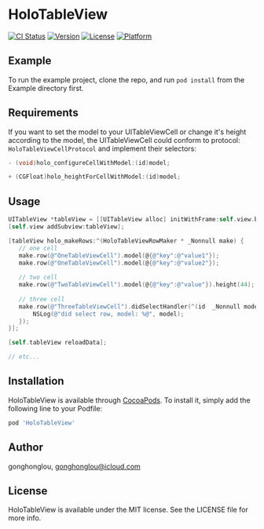 # HoloTableView

[![CI Status](https://img.shields.io/travis/gonghonglou/HoloTableView.svg?style=flat)](https://travis-ci.org/gonghonglou/HoloTableView)
[![Version](https://img.shields.io/cocoapods/v/HoloTableView.svg?style=flat)](https://cocoapods.org/pods/HoloTableView)
[![License](https://img.shields.io/cocoapods/l/HoloTableView.svg?style=flat)](https://cocoapods.org/pods/HoloTableView)
[![Platform](https://img.shields.io/cocoapods/p/HoloTableView.svg?style=flat)](https://cocoapods.org/pods/HoloTableView)

## Example

To run the example project, clone the repo, and run `pod install` from the Example directory first.

## Requirements

If you want to set the model to your UITableViewCell or change it's height according to the model, the UITableViewCell could conform to protocol: `HoloTableViewCellProtocol` and implement their selectors: 

```objective-c
- (void)holo_configureCellWithModel:(id)model;

+ (CGFloat)holo_heightForCellWithModel:(id)model;
```

## Usage

```objective-c
UITableView *tableView = [[UITableView alloc] initWithFrame:self.view.bounds style:UITableViewStylePlain];
[self.view addSubview:tableView];

[tableView holo_makeRows:^(HoloTableViewRowMaker * _Nonnull make) {
   // one cell
   make.row(@"OneTableViewCell").model(@{@"key":@"value1"});
   make.row(@"OneTableViewCell").model(@{@"key":@"value2"});
   
   // two cell
   make.row(@"TwoTableViewCell").model(@{@"key":@"value"}).height(44);
   
   // three cell
   make.row(@"ThreeTableViewCell").didSelectHandler(^(id  _Nonnull model) {
       NSLog(@"did select row, model: %@", model);
   });
}];

[self.tableView reloadData];

// etc...
```

## Installation

HoloTableView is available through [CocoaPods](https://cocoapods.org). To install
it, simply add the following line to your Podfile:

```ruby
pod 'HoloTableView'
```

## Author

gonghonglou, gonghonglou@icloud.com

## License

HoloTableView is available under the MIT license. See the LICENSE file for more info.



